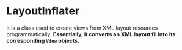 # LayoutInflater
It is a class used to create views from XML layout resources programmatically. **Essentially, it converts an XML layout fil into its corresponding `View` objects.**

